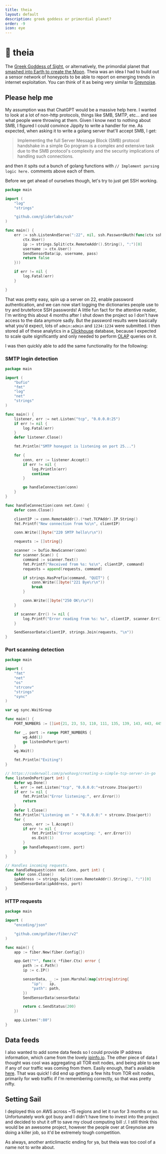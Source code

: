 ```yaml
---
title: theia
layout: default
description: greek goddess or primordial planet?
order: -9
icon: eye
---
```


# 👀 theia

The [Greek Goddess of Sight](https://en.wikipedia.org/wiki/Theia), or alternatively, the primordial planet that [smashed into Earth to create the Moon](<https://en.wikipedia.org/wiki/Theia_(planet)>). Theia was an idea I had to build out a sensor network of honeypots to be able to report on emerging trends in internet exploitation. You can think of it as being very similar to [Greynoise](https://www.greynoise.io/).

## Please help me

My assumption was that ChatGPT would be a massive help here. I wanted to look at a lot of non-http protocols, things like SMB, SMTP, etc... and see what people were throwing at them. Given I know next to nothing about SMB, I figured I could convince Jippity to write a handler for me. As expected, when asking it to write a golang server that'll accept SMB, I get:

> Implementing the full Server Message Block (SMB) protocol handshake in a simple Go program is a complex and extensive task due to the SMB protocol's complexity and the security implications of handling such connections.

and then it spits out a bunch of golang functions with `// Implement parsing logic here.` comments above each of them.

Before we get ahead of ourselves though, let's try to just get SSH working.

```go
package main

import (
	"log"
	"strings"

	"github.com/gliderlabs/ssh"
)

func main() {
	err := ssh.ListenAndServe(":22", nil, ssh.PasswordAuth(func(ctx ssh.Context, pass string) bool {
		ctx.User()
		ip := strings.Split(ctx.RemoteAddr().String(), ":")[0]
		username := ctx.User()
		SendSensorData(ip, username, pass)
		return false
	}))

	if err != nil {
		log.Fatal(err)
	}

}
```

That was pretty easy, spin up a server on 22, enable password authentication, and we can now start logging the dictionaries people use to try and bruteforce SSH passwords! A little fun fact for the attentive reader, I'm writing this about 4 months after I shut down the project so I don't have access to the data anymore sadly. But the password results were basically what you'd expect, lots of `admin:admin` and `1234:1234` were submitted. I then stored all of these analytics in a [Clickhouse](https://clickhouse.com/) database, because I expected to scale quite significantly and only needed to perform [OLAP](https://en.wikipedia.org/wiki/Online_analytical_processing) queries on it.

I was then quickly able to add the same functionality for the following:

### SMTP login detection

```go
package main

import (
	"bufio"
	"fmt"
	"log"
	"net"
	"strings"
)

func main() {
	listener, err := net.Listen("tcp", "0.0.0.0:25")
	if err != nil {
		log.Fatal(err)
	}
	defer listener.Close()

	fmt.Println("SMTP honeypot is listening on port 25...")

	for {
		conn, err := listener.Accept()
		if err != nil {
			log.Println(err)
			continue
		}

		go handleConnection(conn)
	}
}

func handleConnection(conn net.Conn) {
	defer conn.Close()

	clientIP := conn.RemoteAddr().(*net.TCPAddr).IP.String()
	fmt.Printf("New connection from %s\n", clientIP)

	conn.Write([]byte("220 SMTP hello\r\n"))

	requests := []string{}

	scanner := bufio.NewScanner(conn)
	for scanner.Scan() {
		command := scanner.Text()
		fmt.Printf("Received from %s: %s\n", clientIP, command)
		requests = append(requests, command)

		if strings.HasPrefix(command, "QUIT") {
			conn.Write([]byte("221 Bye\r\n"))
			break
		}

		conn.Write([]byte("250 OK\r\n"))
	}

	if scanner.Err() != nil {
		log.Printf("Error reading from %s: %s", clientIP, scanner.Err())
	}

	SendSensorData(clientIP, strings.Join(requests, "\n"))
}
```

### Port scanning detection

```go
package main

import (
	"fmt"
	"net"
	"os"
	"strconv"
	"strings"
	"sync"
)

var wg sync.WaitGroup

func main() {
	PORT_NUMBERS := []int{21, 23, 53, 110, 111, 135, 139, 143, 443, 445, 993, 995, 1723, 3306, 3389, 5900, 8080}

	for _, port := range PORT_NUMBERS {
		wg.Add(1)
		go listenOnPort(port)
	}
	wg.Wait()

	fmt.Println("Exiting")
}

// https://coderwall.com/p/wohavg/creating-a-simple-tcp-server-in-go
func listenOnPort(port int) {
	defer wg.Done()
	l, err := net.Listen("tcp", "0.0.0.0:"+strconv.Itoa(port))
	if err != nil {
		fmt.Println("Error listening:", err.Error())
		return
	}
	defer l.Close()
	fmt.Println("Listening on " + "0.0.0.0:" + strconv.Itoa(port))
	for {
		conn, err := l.Accept()
		if err != nil {
			fmt.Println("Error accepting: ", err.Error())
			os.Exit(1)
		}
		go handleRequest(conn, port)
	}
}

// Handles incoming requests.
func handleRequest(conn net.Conn, port int) {
	defer conn.Close()
	ipAddress := strings.Split(conn.RemoteAddr().String(), ":")[0]
	SendSensorData(ipAddress, port)
}
```

### HTTP requests

```go
package main

import (
	"encoding/json"

	"github.com/gofiber/fiber/v2"
)

func main() {
	app := fiber.New(fiber.Config{})

	app.Get("*", func(c *fiber.Ctx) error {
		path := c.Path()
		ip := c.IP()

		sensorData, _ := json.Marshal(map[string]string{
			"ip":   ip,
			"path": path,
		})
		SendSensorData(sensorData)

		return c.SendStatus(200)
	})

	app.Listen(":80")
}

```

## Data feeds

I also wanted to add some data feeds so I could provide IP address information, which came from the lovely [ipinfo.io](https://ipinfo.io). The other piece of data I thought was cool was aggregating all TOR exit nodes, and being able to see if any of our traffic was coming from them. Easily enough, that's available [here](https://check.torproject.org/torbulkexitlist). That was quick! I did end up getting a few hits from TOR exit nodes, primarily for web traffic if I'm remembering correctly, so that was pretty nifty.

## Setting Sail

I deployed this on AWS across ~15 regions and let it run for 3 months or so. Unfortunately work got busy and I didn't have time to invest into the project and decided to shut it off to save my cloud computing bill :/. I still think this would be an awesome project, however the people over at Greynoise are doing a killer job, so it'd be extremely tough competition.

As always, another anticlimactic ending for ya, but theia was too cool of a name not to write about.
